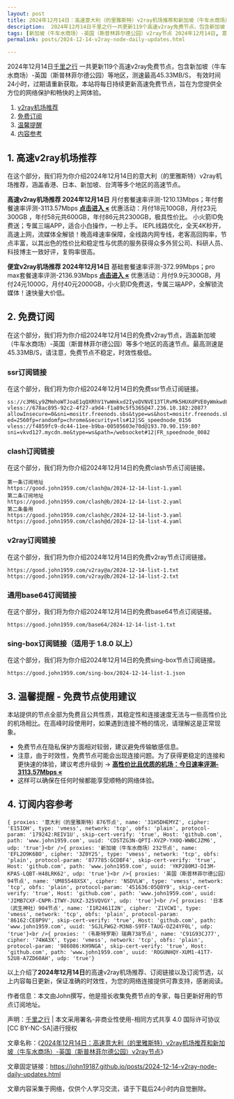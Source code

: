 ```yaml
---
layout: post
title: 2024年12月14日：高速意大利（的里雅斯特）v2ray机场推荐和新加坡（牛车水商场）-英国（斯普林菲尔德公园）v2ray节点
description:  2024年12月14日千里之行一共更新119个高速v2ray免费节点，包含新加坡（牛车水商场）-英国（斯普林菲尔德公园）等地区，测速最高45.33MB/S， 有效时间24小时，过期请重新获取。本站将每日持续更新高速免费节点，旨在为您提供全方位的网络保护和畅快的上网体验
tags: [新加坡（牛车水商场）-英国（斯普林菲尔德公园）v2ray节点 2024年12月14日, 意大利（的里雅斯特）高速v2rayv2ray机场推荐 2024年12月14日]
permalink: posts/2024-12-14-v2ray-node-daily-updates.html

---
```



2024年12月14日[千里之行](https://john19187.github.io) 一共更新119个高速v2ray免费节点，包含新加坡（牛车水商场）-英国（斯普林菲尔德公园）等地区，测速最高45.33MB/S， 有效时间24小时，过期请重新获取。本站将每日持续更新高速免费节点，旨在为您提供全方位的网络保护和畅快的上网体验。

1. [v2ray机场推荐](#1-高速v2ray机场推荐)
2. [免费订阅](#2-免费订阅)
3. [温馨提醒](#3-温馨提醒---免费节点使用建议)
4. [内容参考](#4-订阅内容参考)

## 1. 高速v2ray机场推荐

在这个部分，我们将为你介绍2024年12月14日的意大利（的里雅斯特）v2ray机场推荐，涵盖香港、日本、新加坡、台湾等多个地区的高速节点。

<div class="good cat1"><strong>高速v2ray机场推荐 2024年12月14日</strong> 月付套餐速率评测-1210.13Mbps；年付套餐速率评测-3113.57Mbps <strong><a href="https://good.john1959.com/lepl/2024-12-14" target="_blank">点击进入 «</a></strong> 优惠活动：月付18元100GB，月付23元300GB ，年付58元共600GB，年付86元共2300GB，极具性价比。 小火箭ID免费送；专属三端APP，适合小白操作，一秒上手。 IEPL线路优化，全天4K秒开，高速上网，流媒体全解锁！晚高峰速率保障，全线路内网专线，老客高回购率，节点丰富，以其出色的性价比和稳定性与优质的服务获得众多外贸公司、科研人员、科技博主一致好评，复购率很高。</div><div class="good cat2">

<strong>便宜v2ray机场推荐 2024年12月14日</strong> 基础套餐速率评测-372.99Mbps；pro max套餐速率评测-2136.93Mbps <strong><a href="https://good.john1959.com/cheap/2024-12-14" target="_blank">点击进入 «</a></strong> 优惠活动：月付9.9元300GB，月付24元1000G，月付40元2000GB，小火箭ID免费送，专属三端APP，全解锁流媒体！速快量大价低。</div>

## 2. 免费订阅

在这个部分，我们将为你介绍2024年12月14日的免费v2ray节点，涵盖新加坡（牛车水商场）-英国（斯普林菲尔德公园）等多个地区的高速节点。最高测速是45.33MB/S，请注意，免费节点不稳定，时效性极低。

### ssr订阅链接

在这个部分，我们将为你介绍2024年12月14日的免费ssr节点订阅链接。

```
ss://c3M6Ly9ZMmhoWTJoaE1qQXRhV1YwWmkxd2IyeDVNVE13TlRvMk5HUXdPVE0yWmkwd016UmxMVFJsT0RJdE9EaGlPQzAxTmpneU56Z3pabVJsWldN@free.2weradf:36511#7%7C%F0%9F%87%B7%F0%9F%87%BA%20%E4%BF%84%E7%BD%97%E6%96%AF%2001%20%7C%201x%20RU
vless://678ac895-92c2-4f27-a9d4-f1a89c5f5365@47.236.10.182:2087?allowInsecure=0&sni=mositr.freenods.sbs&type=ws&host=mositr.freenods.sbs&path=/?ed=2560fp=randomfp=chrome&security=tls#12|SG_speednode_0156
vless://f4859fc9-dc44-11ee-b9ba-00505603e70d@193.70.90.159:80?sni=vkvd127.mycdn.me&type=ws&path=/websocket#12|FR_speednode_0082
```

### clash订阅链接

在这个部分，我们将为你介绍2024年12月14日的免费clash节点订阅链接。

```
第一条订阅地址
https://good.john1959.com/clash@a/2024-12-14-list-1.yaml
第二条订阅地址
https://good.john1959.com/clash@b/2024-12-14-list-2.yaml
第二条备用
https://good.john1959.com/clash@c/2024-12-14-list-3.yaml
https://good.john1959.com/clash@d/2024-12-14-list-4.yaml
```

### v2ray订阅链接

在这个部分，我们将为你介绍2024年12月14日的免费v2ray节点订阅链接。

```
https://good.john1959.com/v2ray@a/2024-12-14-list-1.txt
https://good.john1959.com/v2ray@b/2024-12-14-list-2.txt
```

### 通用base64订阅链接

在这个部分，我们将为你介绍2024年12月14日的免费base64节点订阅链接。

```
https://good.john1959.com/base64/2024-12-14-list-1.txt
```

### sing-box订阅链接（适用于 1.8.0 以上）

在这个部分，我们将为你介绍2024年12月14日的免费sing-box节点订阅链接。

```
https://good.john1959.com/sing-box/2024-12-14-list-1.json
```

## 3. 温馨提醒 - 免费节点使用建议

本站提供的节点全部为免费且公共性质，其稳定性和连接速度无法与一些高性价比的机场相比。在高峰时段使用时，如果遇到连接不畅的情况，请理解这是正常现象。

- 免费节点在隐私保护方面相对较弱，建议避免传输敏感信息。
- 注意，由于时效性，免费节点可能会出现连接问题。为了获得更稳定的连接和更快速的体验，建议考虑升级到 → <strong>[高性价比且优质的机场：今日速率评测- 3113.57Mbps «](https://good.john1959.com/lepl/2024-12-14)</strong>
- 这样可以确保在任何时候都能享受顺畅的网络体验。

## 4. 订阅内容参考

```
{ proxies: '意大利（的里雅斯特）876节点', name: '31H5DHEMYZ', cipher: 'E15IOH', type: 'vmess', network: 'tcp', obfs: 'plain', protocol-param: '179242:REIV1U', skip-cert-verify: 'true', Host: 'github.com', path: 'www.john1959.com', uuid: 'CDSTZG3N-QPTI-XVZP-YX0Q-WWBCJZM6', udp: 'true'}<br />{ proxies: '新加坡（牛车水商场）232节点', name: 'EFL2O9K6BO', cipher: '3Z0Y2S', type: 'vmess', network: 'tcp', obfs: 'plain', protocol-param: '877785:GCDBF4', skip-cert-verify: 'true', Host: 'github.com', path: 'www.john1959.com', uuid: 'YKP280MJ-DI3M-KPAS-LQBT-H48LRK62', udp: 'true'}<br />{ proxies: '英国（斯普林菲尔德公园）94节点', name: 'UM85548XSX', cipher: 'NSDVLW', type: 'vmess', network: 'tcp', obfs: 'plain', protocol-param: '451636:05Q8Y9', skip-cert-verify: 'true', Host: 'github.com', path: 'www.john1959.com', uuid: 'JIMB7CXF-CNPR-ITWY-JUXZ-325VQVGY', udp: 'true'}<br />{ proxies: '日本（武生神社）904节点', name: 'I1R2461I2N', cipher: 'Z1VCWI', type: 'vmess', network: 'tcp', obfs: 'plain', protocol-param: '86162:CE8P9V', skip-cert-verify: 'true', Host: 'github.com', path: 'www.john1959.com', uuid: '5GJLFWG2-M3N8-S9TF-TAUG-OZ24YF0L', udp: 'true'}<br />{ proxies: '（韦斯特罗斯）瑞典738节点', name: 'C91G93CJ77', cipher: '74WA3X', type: 'vmess', network: 'tcp', obfs: 'plain', protocol-param: '986086:KH9NGA', skip-cert-verify: 'true', Host: 'github.com', path: 'www.john1959.com', uuid: 'ROGUNHQY-XUM1-41T7-52U8-A7ZD60AH', udp: 'true'}
```

以上介绍了<strong>2024年12月14日</strong>的高速v2ray机场推荐、订阅链接以及订阅节选，以上内容每日更新，保证准确的时效性，为您的网络连接提供可靠支持，感谢阅读。

作者信息：本文由John撰写，他是擅长收集免费节点的专家，每日更新好用的节点订阅地址。

声明：[千里之行](https://john19187.github.io) | 本文采用署名-非商业性使用-相同方式共享 4.0 国际许可协议[CC BY-NC-SA]进行授权

文章名称：《[2024年12月14日：高速意大利（的里雅斯特）v2ray机场推荐和新加坡（牛车水商场）-英国（斯普林菲尔德公园）v2ray节点](https://john19187.github.io/posts/2024-12-14-v2ray-node-daily-updates.html)》

文章固定链接：https://john19187.github.io/posts/2024-12-14-v2ray-node-daily-updates.html

文章内容采集于网络，仅供个人学习交流，请于下载后24小时内自觉删除。

